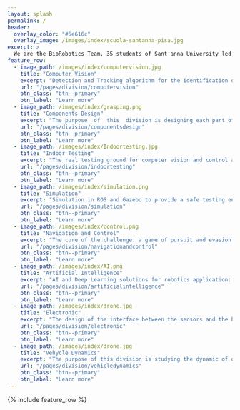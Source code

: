 ```yaml
---
layout: splash
permalink: /
header:
  overlay_color: "#5e616c"
  overlay_image: /images/index/scuola-santanna-pisa.jpg
excerpt: >
  We are the BioRobotics Team, 35 students of Sant'anna University led by the Autonomous Drone Lab from the BioRobotics Institute <a href="https://www.santannapisa.it/it">Sant'Anna School of Advanced Studies</a>
feature_row:
  - image_path: /images/index/computervision.jpg
    title: "Computer Vision"
    excerpt: "Detection and Tracking algorithm for the identification of the target"
    url: "/pages/division/computervision"
    btn_class: "btn--primary"
    btn_label: "Learn more"
  - image_path: /images/index/grasping.png
    title: "Components Design"
    excerpt: "The purpose  of  this  division is designing each part of the drone correctly"
    url: "/pages/division/componentsdesign"
    btn_class: "btn--primary"
    btn_label: "Learn more"
  - image_path: /images/index/Indoortesting.jpg
    title: "Indoor Testing"
    excerpt: "The real testing ground for computer vision and control algorithms: the real world"
    url: "/pages/division/indoortesting"
    btn_class: "btn--primary"
    btn_label: "Learn more"      
  - image_path: /images/index/simulation.png
    title: "Simulation"
    excerpt: "Simulation in ROS and Gazebo to provide a safe testing environment for control algorithms"
    url: "/pages/division/simulation"
    btn_class: "btn--primary"
    btn_label: "Learn more"      
  - image_path: /images/index/control.png
    title: "Navigation and Control"
    excerpt: "The core of the challenge: a game of pursuit and evasion for the drone target system"
    url: "/pages/division/navigationandcontrol"
    btn_class: "btn--primary"
    btn_label: "Learn more"
  - image_path: /images/index/AI.png
    title: "Artificial Intelligence"
    excerpt: "AI and Deep Learning solutions for robotics application: Control and Computer Vision"
    url: "/pages/division/artificialintelligence"
    btn_class: "btn--primary"
    btn_label: "Learn more"      
  - image_path: /images/index/drone.jpg
    title: "Electronic"
    excerpt: "The design of the interface between the sensors and the high level controller"
    url: "/pages/division/electronic"
    btn_class: "btn--primary"
    btn_label: "Learn more"
  - image_path: /images/index/drone.jpg
    title: "Vehycle Dynamics"
    excerpt: "The purpose of this division is studying the dynamic of our drone"
    url: "/pages/division/vehicledynamics"
    btn_class: "btn--primary"
    btn_label: "Learn more"      
---
```


{% include feature_row %}
